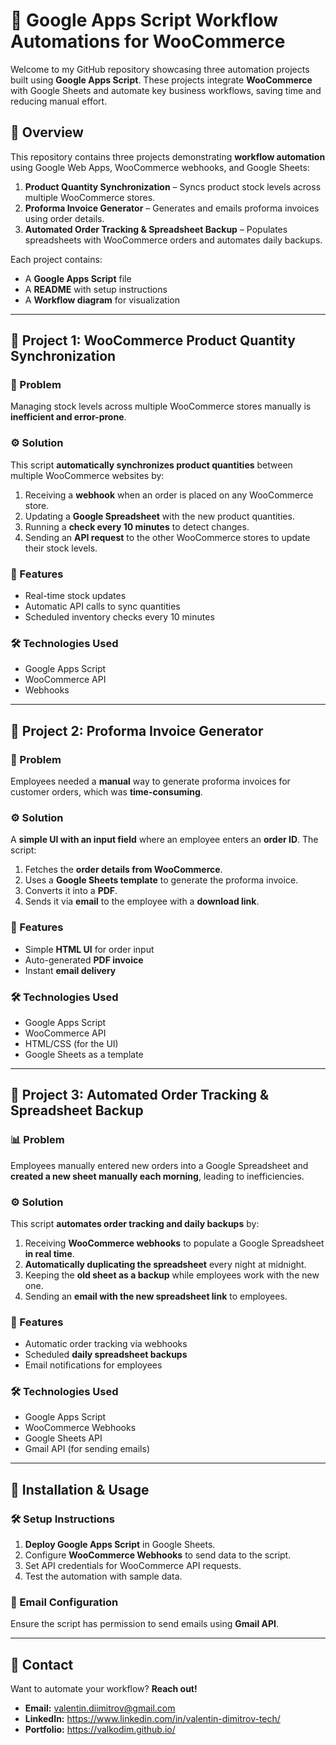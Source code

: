 # 🚀 Google Apps Script Workflow Automations for WooCommerce

Welcome to my GitHub repository showcasing three automation projects built using **Google Apps Script**. These projects integrate **WooCommerce** with Google Sheets and automate key business workflows, saving time and reducing manual effort.

## 📌 Overview
This repository contains three projects demonstrating **workflow automation** using Google Web Apps, WooCommerce webhooks, and Google Sheets:

1. **Product Quantity Synchronization** – Syncs product stock levels across multiple WooCommerce stores.
2. **Proforma Invoice Generator** – Generates and emails proforma invoices using order details.
3. **Automated Order Tracking & Spreadsheet Backup** – Populates spreadsheets with WooCommerce orders and automates daily backups.

Each project contains:
- A **Google Apps Script** file
- A **README** with setup instructions
- A **Workflow diagram** for visualization

---

## 🔹 Project 1: WooCommerce Product Quantity Synchronization

### 🛒 Problem
Managing stock levels across multiple WooCommerce stores manually is **inefficient and error-prone**.

### ⚙️ Solution
This script **automatically synchronizes product quantities** between multiple WooCommerce websites by:
1. Receiving a **webhook** when an order is placed on any WooCommerce store.
2. Updating a **Google Spreadsheet** with the new product quantities.
3. Running a **check every 10 minutes** to detect changes.
4. Sending an **API request** to the other WooCommerce stores to update their stock levels.

### 📌 Features
- Real-time stock updates
- Automatic API calls to sync quantities
- Scheduled inventory checks every 10 minutes

### 🛠️ Technologies Used
- Google Apps Script
- WooCommerce API
- Webhooks

---

## 🔹 Project 2: Proforma Invoice Generator

### 📝 Problem
Employees needed a **manual** way to generate proforma invoices for customer orders, which was **time-consuming**.

### ⚙️ Solution
A **simple UI with an input field** where an employee enters an **order ID**. The script:
1. Fetches the **order details from WooCommerce**.
2. Uses a **Google Sheets template** to generate the proforma invoice.
3. Converts it into a **PDF**.
4. Sends it via **email** to the employee with a **download link**.

### 📌 Features
- Simple **HTML UI** for order input
- Auto-generated **PDF invoice**
- Instant **email delivery**

### 🛠️ Technologies Used
- Google Apps Script
- WooCommerce API
- HTML/CSS (for the UI)
- Google Sheets as a template

---

## 🔹 Project 3: Automated Order Tracking & Spreadsheet Backup

### 📊 Problem
Employees manually entered new orders into a Google Spreadsheet and **created a new sheet manually each morning**, leading to inefficiencies.

### ⚙️ Solution
This script **automates order tracking and daily backups** by:
1. Receiving **WooCommerce webhooks** to populate a Google Spreadsheet **in real time**.
2. **Automatically duplicating the spreadsheet** every night at midnight.
3. Keeping the **old sheet as a backup** while employees work with the new one.
4. Sending an **email with the new spreadsheet link** to employees.

### 📌 Features
- Automatic order tracking via webhooks
- Scheduled **daily spreadsheet backups**
- Email notifications for employees

### 🛠️ Technologies Used
- Google Apps Script
- WooCommerce Webhooks
- Google Sheets API
- Gmail API (for sending emails)

---

## 📜 Installation & Usage

### 🛠️ Setup Instructions
1. **Deploy Google Apps Script** in Google Sheets.
2. Configure **WooCommerce Webhooks** to send data to the script.
3. Set API credentials for WooCommerce API requests.
4. Test the automation with sample data.

### 📩 Email Configuration
Ensure the script has permission to send emails using **Gmail API**.

---

## 📧 Contact
Want to automate your workflow? **Reach out!**
- **Email:** valentin.diimitrov@gmail.com
- **LinkedIn:** https://www.linkedin.com/in/valentin-dimitrov-tech/
- **Portfolio:** https://valkodim.github.io/

